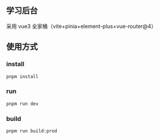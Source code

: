 ## 学习后台

采用 vue3 全家桶（vite+pinia+element-plus+vue-router@4）

## 使用方式

### install

```
pnpm install
```

### run

```
pnpm run dev
```

### build

```
pnpm run build:prod
```
